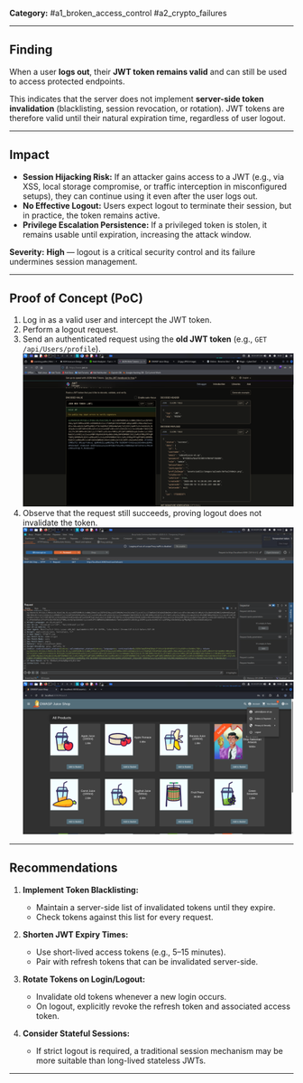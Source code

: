 
**Category:** #a1_broken_access_control #a2_crypto_failures  

---
## Finding  
When a user **logs out**, their **JWT token remains valid** and can still be used to access protected endpoints.  

This indicates that the server does not implement **server-side token invalidation** (blacklisting, session revocation, or rotation). JWT tokens are therefore valid until their natural expiration time, regardless of user logout.  

---
## Impact  
- **Session Hijacking Risk:** If an attacker gains access to a JWT (e.g., via XSS, local storage compromise, or traffic interception in misconfigured setups), they can continue using it even after the user logs out.  
- **No Effective Logout:** Users expect logout to terminate their session, but in practice, the token remains active.  
- **Privilege Escalation Persistence:** If a privileged token is stolen, it remains usable until expiration, increasing the attack window.  

**Severity:** **High** — logout is a critical security control and its failure undermines session management.  

---
## Proof of Concept (PoC)  
1. Log in as a valid user and intercept the JWT token.  
2. Perform a logout request.  
3. Send an authenticated request using the **old JWT token** (e.g., `GET /api/Users/profile`).  
![Pasted image 20250903090400](/images/Pasted%20image%2020250903090400.png)
4. Observe that the request still succeeds, proving logout does not invalidate the token.  
![Pasted image 20250903090423](/images/Pasted%20image%2020250903090423.png)
![Pasted image 20250903090429](/images/Pasted%20image%2020250903090429.png)
---
## Recommendations  
1. **Implement Token Blacklisting:**  
   - Maintain a server-side list of invalidated tokens until they expire.  
   - Check tokens against this list for every request.  

2. **Shorten JWT Expiry Times:**  
   - Use short-lived access tokens (e.g., 5–15 minutes).  
   - Pair with refresh tokens that can be invalidated server-side.  

3. **Rotate Tokens on Login/Logout:**  
   - Invalidate old tokens whenever a new login occurs.  
   - On logout, explicitly revoke the refresh token and associated access token.  

4. **Consider Stateful Sessions:**  
   - If strict logout is required, a traditional session mechanism may be more suitable than long-lived stateless JWTs.  

---
